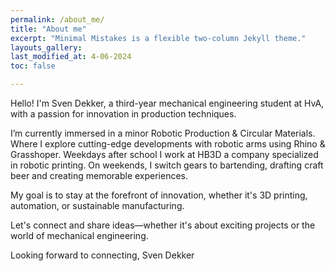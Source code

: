```yaml
---
permalink: /about_me/
title: "About me"
excerpt: "Minimal Mistakes is a flexible two-column Jekyll theme."
layouts_gallery:
last_modified_at: 4-06-2024
toc: false

---
```


Hello! I'm Sven Dekker, a third-year mechanical engineering student at HvA, with a passion for innovation in production techniques.

I’m currently immersed in a minor Robotic Production & Circular Materials. Where I explore 		cutting-edge developments with robotic arms using Rhino & Grasshoper. Weekdays after school I work at HB3D a company specialized in robotic printing. On weekends, I switch gears to bartending, drafting craft beer and creating memorable experiences.

My goal is to stay at the forefront of innovation, whether it's 3D printing, automation, or sustainable manufacturing.

Let's connect and share ideas—whether it's about exciting projects or the world of mechanical engineering.

Looking forward to connecting,
Sven Dekker
